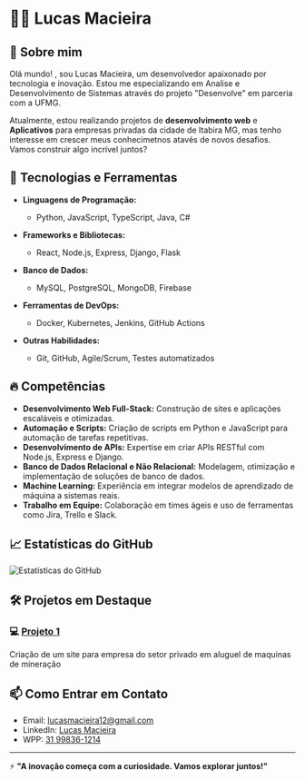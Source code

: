 # 👨‍💻 Lucas Macieira

## 🚀 Sobre mim

Olá mundo! , sou Lucas Macieira, um desenvolvedor apaixonado por tecnologia e inovação. Estou me especializando em Analise e Desenvolvimento de Sistemas através do projeto "Desenvolve" em parceria com a UFMG.

Atualmente, estou realizando projetos de **desenvolvimento web** e **Aplicativos** para empresas privadas da cidade de Itabira MG, mas tenho interesse em crescer meus conhecimetnos atavés de novos desafios. Vamos construir algo incrível juntos?

## 🌱 Tecnologias e Ferramentas

- **Linguagens de Programação:**  
  - Python, JavaScript, TypeScript, Java, C#
  
- **Frameworks e Bibliotecas:**  
  - React, Node.js, Express, Django, Flask
  
- **Banco de Dados:**  
  - MySQL, PostgreSQL, MongoDB, Firebase
  
- **Ferramentas de DevOps:**  
  - Docker, Kubernetes, Jenkins, GitHub Actions
  
- **Outras Habilidades:**  
  - Git, GitHub, Agile/Scrum, Testes automatizados

## 🔥 Competências

- **Desenvolvimento Web Full-Stack:** Construção de sites e aplicações escaláveis e otimizadas.
- **Automação e Scripts:** Criação de scripts em Python e JavaScript para automação de tarefas repetitivas.
- **Desenvolvimento de APIs:** Expertise em criar APIs RESTful com Node.js, Express e Django.
- **Banco de Dados Relacional e Não Relacional:** Modelagem, otimização e implementação de soluções de banco de dados.
- **Machine Learning:** Experiência em integrar modelos de aprendizado de máquina a sistemas reais.
- **Trabalho em Equipe:** Colaboração em times ágeis e uso de ferramentas como Jira, Trello e Slack.

## 📈 Estatísticas do GitHub

![Estatísticas do GitHub](https://github-readme-stats.vercel.app/api?username=LucasMacieira&show_icons=true&count_private=true&hide_title=true&hide=prs&theme=radical)

## 🛠 Projetos em Destaque

### 💻 [Projeto 1](https://github.com/LucasMacieira/projeto-1)
Criação de um site para empresa do setor privado em aluguel de maquinas de mineração 


## 📫 Como Entrar em Contato

- Email: lucasmacieira12@gmail.com
- LinkedIn: [Lucas Macieira](https://www.linkedin.com/in/lucas-menezes-315855169/)
- WPP: [31 99836-1214](+5531998361214)

---

⚡️ **"A inovação começa com a curiosidade. Vamos explorar juntos!"**

